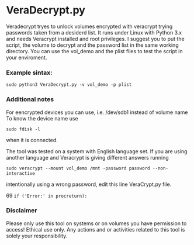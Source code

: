 # VeraDecrypt.py
Veradecrypt tryes to unlock volumes encrypted with veracrypt trying passwords taken from a desiderd list. It runs under Linux with Python 3.x and needs Veracrypt installed and root privileges. I suggest you to put the script, the volume to decrypt and the password list in the same working directory. You can use the vol_demo and the plist files to test the script in your enviroment.

### Example sintax:

``` sudo python3 VeraDecrypt.py -v vol_demo -p plist ```

### Additional notes
For eencrypted devices you can use, i.e. /dev/sdb1 instead of volume name
To know the device name use

``` sudo fdisk -l  ```

when it is connected.

The tool was tested on a system with English language set. If you are using another language and Veracrypt is giving different answers running

``` sudo veracrypt --mount vol_demo /mnt -password password --non-interactive ```

intentionally using a wrong password, edit this line VeraCrypt.py file.

69 ``` if ('Error:' in procreturn): ```

### Disclaimer
Please only use this tool on systems or on volumes you have permission to access! Ethical use only.
Any actions and or activities related to this tool is solely your responsibility.
